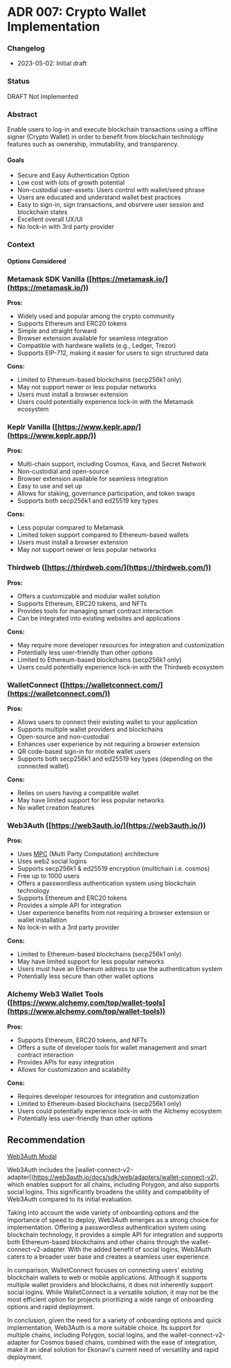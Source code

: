 # ADR 007: Crypto Wallet Implementation

### Changelog

* 2023-05-02: Initial draft

### Status

DRAFT Not Implemented

### Abstract

Enable users to log-in and execute blockchain transactions using a offline signer (Crypto Wallet) in order to benefit from blockchain technology features such as ownership, immutability, and transparency.

#### Goals

* Secure and Easy Authentication Option
* Low cost with lots of growth potential
* Non-custodial user-assets: Users control with wallet/seed phrase
* Users are educated and understand wallet best practices
* Easy to sign-in, sign transactions, and obsrvere user session and blockchain states
* Excellent overall UX/UI
* No lock-in with 3rd party provider

### Context

#### Options Considered

### Metamask SDK Vanilla ([https://metamask.io/](https://metamask.io/))

**Pros:**
- Widely used and popular among the crypto community
- Supports Ethereum and ERC20 tokens
- Simple and straight forward
- Browser extension available for seamless integration
- Compatible with hardware wallets (e.g., Ledger, Trezor)
- Supports EIP-712, making it easier for users to sign structured data

**Cons:**
- Limited to Ethereum-based blockchains (secp256k1 only)
- May not support newer or less popular networks
- Users must install a browser extension
- Users could potentially experience lock-in with the Metamask ecosystem

### Keplr Vanilla ([https://www.keplr.app/](https://www.keplr.app/))

**Pros:**
- Multi-chain support, including Cosmos, Kava, and Secret Network
- Non-custodial and open-source
- Browser extension available for seamless integration
- Easy to use and set up
- Allows for staking, governance participation, and token swaps
- Supports both secp256k1 and ed25519 key types

**Cons:**
- Less popular compared to Metamask
- Limited token support compared to Ethereum-based wallets
- Users must install a browser extension
- May not support newer or less popular networks

### Thirdweb ([https://thirdweb.com/](https://thirdweb.com/))

**Pros:**
- Offers a customizable and modular wallet solution
- Supports Ethereum, ERC20 tokens, and NFTs
- Provides tools for managing smart contract interaction
- Can be integrated into existing websites and applications

**Cons:**
- May require more developer resources for integration and customization
- Potentially less user-friendly than other options
- Limited to Ethereum-based blockchains (secp256k1 only)
- Users could potentially experience lock-in with the Thirdweb ecosystem

### WalletConnect ([https://walletconnect.com/](https://walletconnect.com/))

**Pros:**
- Allows users to connect their existing wallet to your application
- Supports multiple wallet providers and blockchains
- Open-source and non-custodial
- Enhances user experience by not requiring a browser extension
- QR code-based sign-in for mobile wallet users
- Supports both secp256k1 and ed25519 key types (depending on the connected wallet)

**Cons:**
- Relies on users having a compatible wallet
- May have limited support for less popular networks
- No wallet creation features

### Web3Auth ([https://web3auth.io/](https://web3auth.io/))

**Pros:**
- Uses [MPC](https://web3auth.io/docs/content-hub/guides/mpc) (Multi Party Computation) architecture
- Uses web2 social logins
- Supports secp256k1 & ed25519 encryption (multichain i.e. cosmos)
- Free up to 1000 users
- Offers a passwordless authentication system using blockchain technology
- Supports Ethereum and ERC20 tokens
- Provides a simple API for integration
- User experience benefits from not requiring a browser extension or wallet installation
- No lock-in with a 3rd party provider

**Cons:**
- Limited to Ethereum-based blockchains (secp256k1 only)
- May have limited support for less popular networks
- Users must have an Ethereum address to use the authentication system
- Potentially less secure than other wallet options

### Alchemy Web3 Wallet Tools ([https://www.alchemy.com/top/wallet-tools](https://www.alchemy.com/top/wallet-tools))

**Pros:**
- Supports Ethereum, ERC20 tokens, and NFTs
- Offers a suite of developer tools for wallet management and smart contract interaction
- Provides APIs for easy integration
- Allows for customization and scalability

**Cons:**
- Requires developer resources for integration and customization
- Limited to Ethereum-based blockchains (secp256k1 only)
- Users could potentially experience lock-in with the Alchemy ecosystem
- Potentially less user-friendly than other options

## Recommendation

[Web3Auth Modal](https://web3auth.io/docs/sdk/web/modal/)

Web3Auth includes the [wallet-connect-v2-adapter[(https://web3auth.io/docs/sdk/web/adapters/wallet-connect-v2), which enables support for all chains, including Polygon, and also supports social logins. This significantly broadens the utility and compatibility of Web3Auth compared to its initial evaluation.

Taking into account the wide variety of onboarding options and the importance of speed to deploy, Web3Auth emerges as a strong choice for implementation. Offering a passwordless authentication system using blockchain technology, it provides a simple API for integration and supports both Ethereum-based blockchains and other chains through the wallet-connect-v2-adapter. With the added benefit of social logins, Web3Auth caters to a broader user base and creates a seamless user experience.

In comparison, WalletConnect focuses on connecting users' existing blockchain wallets to web or mobile applications. Although it supports multiple wallet providers and blockchains, it does not inherently support social logins. While WalletConnect is a versatile solution, it may not be the most efficient option for projects prioritizing a wide range of onboarding options and rapid deployment.

In conclusion, given the need for a variety of onboarding options and quick implementation, Web3Auth is a more suitable choice. Its support for multiple chains, including Polygon, social logins, and the wallet-connect-v2-adapter for Cosmos based chains, combined with the ease of integration, make it an ideal solution for Ekonavi's current need of versatility and rapid deployment.

